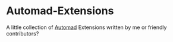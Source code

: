 # Automad-Extensions
A little collection of [Automad](http://automad.org/) Extensions written by me or friendly contributors?
